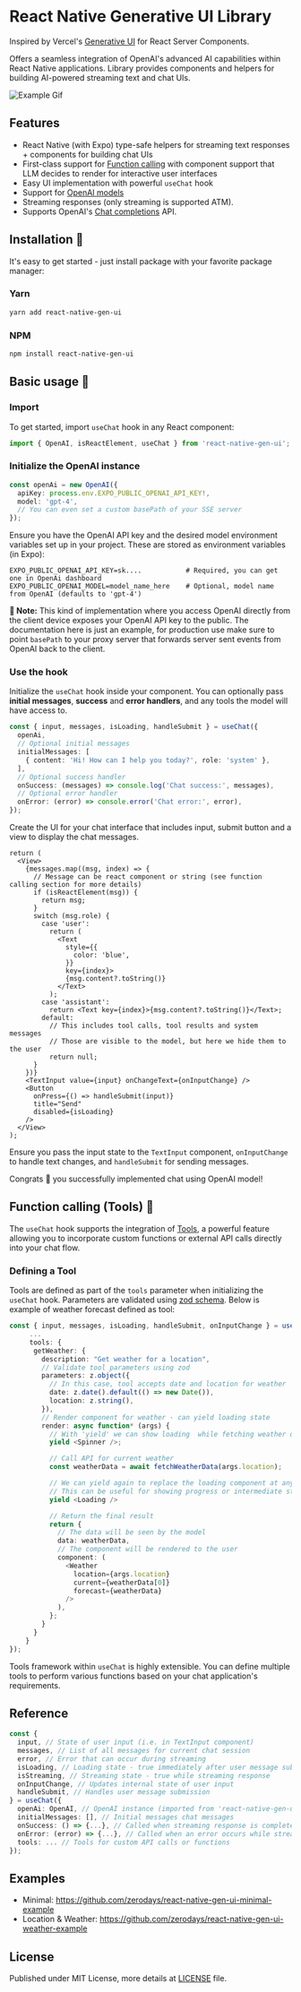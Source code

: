# React Native Generative UI Library

Inspired by Vercel's [Generative UI](https://sdk.vercel.ai/docs/concepts/ai-rsc) for React Server Components.

Offers a seamless integration of OpenAI's advanced AI capabilities within React Native applications. Library provides components and helpers for building AI-powered streaming text and chat UIs.

![Example Gif](assets/example.gif)

## Features

- React Native (with Expo) type-safe helpers for streaming text responses + components for building chat UIs
- First-class support for [Function calling](https://platform.openai.com/docs/guides/function-calling) with component support that LLM decides to render for interactive user interfaces
- Easy UI implementation with powerful `useChat` hook
- Support for [OpenAI models](https://platform.openai.com/docs/guides/text-generation)
- Streaming responses (only streaming is supported ATM).
- Supports OpenAI's [Chat completions](https://platform.openai.com/docs/guides/text-generation/chat-completions-api) API.

## Installation :rocket:

It's easy to get started - just install package with your favorite package manager:

### Yarn

```bash
yarn add react-native-gen-ui
```

### NPM

```bash
npm install react-native-gen-ui
```

## Basic usage :tada:

### Import

To get started, import `useChat` hook in any React component:

```ts
import { OpenAI, isReactElement, useChat } from 'react-native-gen-ui';
```

### Initialize the OpenAI instance

```ts
const openAi = new OpenAI({
  apiKey: process.env.EXPO_PUBLIC_OPENAI_API_KEY!,
  model: 'gpt-4',
  // You can even set a custom basePath of your SSE server
});
```

Ensure you have the OpenAI API key and the desired model environment variables set up in your project. These are stored as environment variables (in Expo):

```
EXPO_PUBLIC_OPENAI_API_KEY=sk....           # Required, you can get one in OpenAi dashboard
EXPO_PUBLIC_OPENAI_MODEL=model_name_here    # Optional, model name from OpenAI (defaults to 'gpt-4')
```

**🚨 Note:** This kind of implementation where you access OpenAI directly from the client device exposes your OpenAI API key to the public. The documentation here is just an example, for production use make sure to point `basePath` to your proxy server that forwards server sent events from OpenAI back to the client.

### Use the hook

Initialize the `useChat` hook inside your component. You can optionally pass **initial messages**, **success** and **error handlers**, and any tools the model will have access to.

```ts
const { input, messages, isLoading, handleSubmit } = useChat({
  openAi,
  // Optional initial messages
  initialMessages: [
    { content: 'Hi! How can I help you today?', role: 'system' },
  ],
  // Optional success handler
  onSuccess: (messages) => console.log('Chat success:', messages),
  // Optional error handler
  onError: (error) => console.error('Chat error:', error),
});
```

Create the UI for your chat interface that includes input, submit button and a view to display the chat messages.

```tsx
return (
  <View>
    {messages.map((msg, index) => {
      // Message can be react component or string (see function calling section for more details)
      if (isReactElement(msg)) {
        return msg;
      }
      switch (msg.role) {
        case 'user':
          return (
            <Text
              style={{
                color: 'blue',
              }}
              key={index}>
              {msg.content?.toString()}
            </Text>
          );
        case 'assistant':
          return <Text key={index}>{msg.content?.toString()}</Text>;
        default:
          // This includes tool calls, tool results and system messages
          // Those are visible to the model, but here we hide them to the user
          return null;
      }
    })}
    <TextInput value={input} onChangeText={onInputChange} />
    <Button
      onPress={() => handleSubmit(input)}
      title="Send"
      disabled={isLoading}
    />
  </View>
);
```

Ensure you pass the input state to the `TextInput` component, `onInputChange` to handle text changes, and `handleSubmit` for sending messages.

Congrats :tada: you successfully implemented chat using OpenAI model!

## Function calling (Tools) :wrench:

The `useChat` hook supports the integration of [Tools](https://platform.openai.com/docs/api-reference/chat/create#chat-create-tools), a powerful feature allowing you to incorporate custom functions or external API calls directly into your chat flow.

### Defining a Tool

Tools are defined as part of the `tools` parameter when initializing the `useChat` hook. Parameters are validated using [zod schema](https://zod.dev/). Below is example of weather forecast defined as tool:

```ts
const { input, messages, isLoading, handleSubmit, onInputChange } = useChat({
     ...
     tools: {
      getWeather: {
        description: "Get weather for a location",
        // Validate tool parameters using zod
        parameters: z.object({
          // In this case, tool accepts date and location for weather
          date: z.date().default(() => new Date()),
          location: z.string(),
        }),
        // Render component for weather - can yield loading state
        render: async function* (args) {
          // With 'yield' we can show loading  while fetching weather data
          yield <Spinner />;

          // Call API for current weather
          const weatherData = await fetchWeatherData(args.location);

          // We can yield again to replace the loading component at any time.
          // This can be useful for showing progress or intermediate states.
          yield <Loading />

          // Return the final result
          return {
            // The data will be seen by the model
            data: weatherData,
            // The component will be rendered to the user
            component: (
              <Weather
                location={args.location}
                current={weatherData[0]}
                forecast={weatherData}
              />
            ),
          };
        }
      }
    }
});
```

Tools framework within `useChat` is highly extensible. You can define multiple tools to perform various functions based on your chat application's requirements.

## Reference

```ts
const {
  input, // State of user input (i.e. in TextInput component)
  messages, // List of all messages for current chat session
  error, // Error that can occur during streaming
  isLoading, // Loading state - true immediately after user message submission
  isStreaming, // Streaming state - true while streaming response
  onInputChange, // Updates internal state of user input
  handleSubmit, // Handles user message submission
} = useChat({
  openAi: OpenAI, // OpenAI instance (imported from 'react-native-gen-ui')
  initialMessages: [], // Initial messages chat messages
  onSuccess: () => {...}, // Called when streaming response is completed
  onError: (error) => {...}, // Called when an error occurs while streaming
  tools: ... // Tools for custom API calls or functions
});
```

## Examples

- Minimal: https://github.com/zerodays/react-native-gen-ui-minimal-example
- Location & Weather: https://github.com/zerodays/react-native-gen-ui-weather-example

## License

Published under MIT License, more details at [LICENSE](LICENSE) file.
